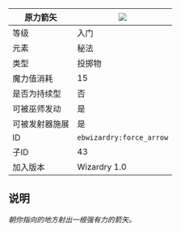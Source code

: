 | 原力箭矢 |![](https://github.com/Electroblob77/Wizardry/blob/1.12.2/src/main/resources/assets/ebwizardry/textures/spells/force_arrow.png)|
|---|---|
| 等级 | 入门 |
| 元素 | 秘法 |
| 类型 | 投掷物 |
| 魔力值消耗 | 15 |
| 是否为持续型 | 否 |
| 可被巫师发动 | 是 |
| 可被发射器施展 | 是 |
| ID | `ebwizardry:force_arrow` |
| 子ID | 43 |
| 加入版本 | Wizardry 1.0 |
## 说明
_朝你指向的地方射出一根强有力的箭矢。_
